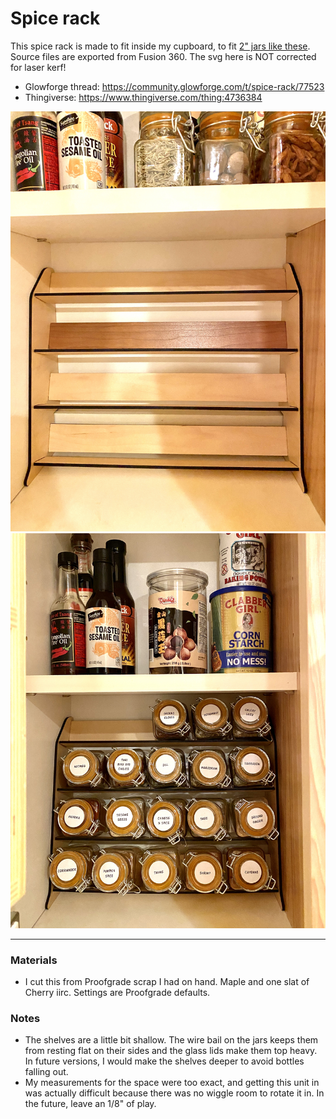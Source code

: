# Spice rack
This spice rack is made to fit inside my cupboard, to fit [2" jars like these](https://www.amazon.com/Encheng-Airtight-Rubber-Gasket-Kitchen/dp/B07G8TZVPZ/). Source files are exported from Fusion 360. The svg here is NOT corrected for laser kerf!

  * Glowforge thread: https://community.glowforge.com/t/spice-rack/77523
  * Thingiverse: https://www.thingiverse.com/thing:4736384

![](862f91b43af6fd893ce9571d7b926d4dfb6d0a9c.jpeg)
![](0fa9ee4cceab1d7b048bc7a37928225004d0b358.jpeg)

---

### Materials
  * I cut this from Proofgrade scrap I had on hand. Maple and one slat of Cherry iirc. Settings are Proofgrade defaults.


### Notes
  * The shelves are a little bit shallow. The wire bail on the jars keeps them from resting flat on their sides and the glass lids make them top heavy. In future versions, I would make the shelves deeper to avoid bottles falling out.
  * My measurements for the space were too exact, and getting this unit in was actually difficult because there was no wiggle room to rotate it in. In the future, leave an 1/8" of play.
